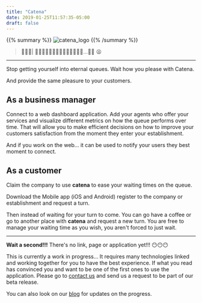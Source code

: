 ```yaml
---
title: "Catena"
date: 2019-01-25T11:57:35-05:00
draft: false
---
```

<style type="text/css">
  #summary img {
    height: 150px
  }
</style>
{{% summary %}}
![catena_logo](/images/catena_logo.png)
{{% /summary %}}

> 👩‍💻🚶| 🚶‍♀️🚶🚶🚶‍♀️🚶‍♀️🚶‍♀️🚶🚶🚶🚶...🚶‍♀️ 😫
---

Stop getting yourself into eternal queues. Wait how you please with Catena.

And provide the same pleasure to your customers.

## As a business manager

Connect to a web dashboard application.
Add your agents who offer your services and visualize different metrics
on how the queue performs over time. That will allow you to make efficient
decisions on how to improve your customers satisfaction from the moment they
enter your establishment.

And if you work on the web... it can be used to notify your users they best
moment to connect.

## As a customer

Claim the company to use **catena** to ease your waiting times on the queue.

Download the Mobile app (iOS and Android) register to the company or
establishment and request a turn.

Then instead of waiting for your turn to come. You can go have a coffee or go
to another place with **catena** and request a new turn. You are free to
manage your waiting time as you wish, you aren't forced to just wait.

---

**Wait a second!!!** There's no link, page or application yet!!! 😶😶😶

This is currently a work in progress... It requires many technologies linked
and working together for you to have the best experience. If what you read
has convinced you and want to be one of the first ones to use the application.
Please go to [contact us](/contact) and send us a request to be part of our
beta release.

You can also look on our [blog](/blog) for updates on the progress.
